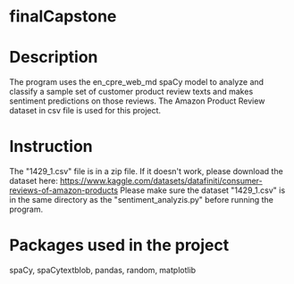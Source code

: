 # finalCapstone

# Description
The program uses the en_cpre_web_md spaCy model to analyze and classify a sample set of customer product review texts and makes sentiment predictions on those reviews. The Amazon Product Review dataset in csv file is used for this project.

# Instruction
The "1429_1.csv" file is in a zip file. If it doesn't work, please download the dataset here: https://www.kaggle.com/datasets/datafiniti/consumer-reviews-of-amazon-products
Please make sure the dataset "1429_1.csv" is in the same directory as the "sentiment_analyzis.py" before running the program.

# Packages used in the project
spaCy, spaCytextblob, pandas, random, matplotlib

